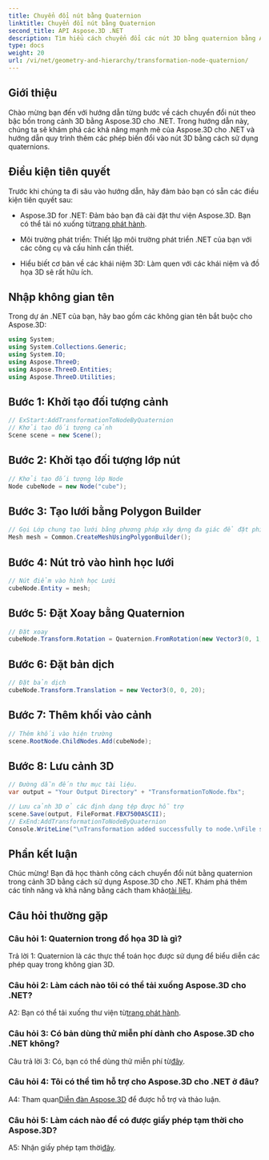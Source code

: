 ```yaml
---
title: Chuyển đổi nút bằng Quaternion
linktitle: Chuyển đổi nút bằng Quaternion
second_title: API Aspose.3D .NET
description: Tìm hiểu cách chuyển đổi các nút 3D bằng quaternion bằng Aspose.3D cho .NET. Hướng dẫn từng bước cho người mới bắt đầu.
type: docs
weight: 20
url: /vi/net/geometry-and-hierarchy/transformation-node-quaternion/
---
```

## Giới thiệu

Chào mừng bạn đến với hướng dẫn từng bước về cách chuyển đổi nút theo bậc bốn trong cảnh 3D bằng Aspose.3D cho .NET. Trong hướng dẫn này, chúng ta sẽ khám phá các khả năng mạnh mẽ của Aspose.3D cho .NET và hướng dẫn quy trình thêm các phép biến đổi vào nút 3D bằng cách sử dụng quaternions.

## Điều kiện tiên quyết

Trước khi chúng ta đi sâu vào hướng dẫn, hãy đảm bảo bạn có sẵn các điều kiện tiên quyết sau:

-  Aspose.3D for .NET: Đảm bảo bạn đã cài đặt thư viện Aspose.3D. Bạn có thể tải nó xuống từ[trang phát hành](https://releases.aspose.com/3d/net/).

- Môi trường phát triển: Thiết lập môi trường phát triển .NET của bạn với các công cụ và cấu hình cần thiết.

- Hiểu biết cơ bản về các khái niệm 3D: Làm quen với các khái niệm và đồ họa 3D sẽ rất hữu ích.

## Nhập không gian tên

Trong dự án .NET của bạn, hãy bao gồm các không gian tên bắt buộc cho Aspose.3D:

```csharp
using System;
using System.Collections.Generic;
using System.IO;
using Aspose.ThreeD;
using Aspose.ThreeD.Entities;
using Aspose.ThreeD.Utilities;
```

## Bước 1: Khởi tạo đối tượng cảnh

```csharp
// ExStart:AddTransformationToNodeByQuaternion
// Khởi tạo đối tượng cảnh
Scene scene = new Scene();
```

## Bước 2: Khởi tạo đối tượng lớp nút

```csharp
// Khởi tạo đối tượng lớp Node
Node cubeNode = new Node("cube");
```

## Bước 3: Tạo lưới bằng Polygon Builder

```csharp
// Gọi Lớp chung tạo lưới bằng phương pháp xây dựng đa giác để đặt phiên bản lưới
Mesh mesh = Common.CreateMeshUsingPolygonBuilder();
```

## Bước 4: Nút trỏ vào hình học lưới

```csharp
// Nút điểm vào hình học Lưới
cubeNode.Entity = mesh;
```

## Bước 5: Đặt Xoay bằng Quaternion

```csharp
// Đặt xoay
cubeNode.Transform.Rotation = Quaternion.FromRotation(new Vector3(0, 1, 0), new Vector3(0.3, 0.5, 0.1));            
```

## Bước 6: Đặt bản dịch

```csharp
// Đặt bản dịch
cubeNode.Transform.Translation = new Vector3(0, 0, 20);            
```

## Bước 7: Thêm khối vào cảnh

```csharp
// Thêm khối vào hiện trường
scene.RootNode.ChildNodes.Add(cubeNode);
```

## Bước 8: Lưu cảnh 3D

```csharp
// Đường dẫn đến thư mục tài liệu.
var output = "Your Output Directory" + "TransformationToNode.fbx";

// Lưu cảnh 3D ở các định dạng tệp được hỗ trợ
scene.Save(output, FileFormat.FBX7500ASCII);
// ExEnd:AddTransformationToNodeByQuaternion
Console.WriteLine("\nTransformation added successfully to node.\nFile saved at " + output);
```

## Phần kết luận

 Chúc mừng! Bạn đã học thành công cách chuyển đổi nút bằng quaternion trong cảnh 3D bằng cách sử dụng Aspose.3D cho .NET. Khám phá thêm các tính năng và khả năng bằng cách tham khảo[tài liệu](https://reference.aspose.com/3d/net/).

## Câu hỏi thường gặp

### Câu hỏi 1: Quaternion trong đồ họa 3D là gì?

Trả lời 1: Quaternion là các thực thể toán học được sử dụng để biểu diễn các phép quay trong không gian 3D.

### Câu hỏi 2: Làm cách nào tôi có thể tải xuống Aspose.3D cho .NET?

 A2: Bạn có thể tải xuống thư viện từ[trang phát hành](https://releases.aspose.com/3d/net/).

### Câu hỏi 3: Có bản dùng thử miễn phí dành cho Aspose.3D cho .NET không?

 Câu trả lời 3: Có, bạn có thể dùng thử miễn phí từ[đây](https://releases.aspose.com/).

### Câu hỏi 4: Tôi có thể tìm hỗ trợ cho Aspose.3D cho .NET ở đâu?

 A4: Tham quan[Diễn đàn Aspose.3D](https://forum.aspose.com/c/3d/18) để được hỗ trợ và thảo luận.

### Câu hỏi 5: Làm cách nào để có được giấy phép tạm thời cho Aspose.3D?

 A5: Nhận giấy phép tạm thời[đây](https://purchase.aspose.com/temporary-license/).
